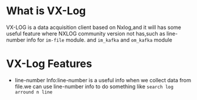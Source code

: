 # What is VX-Log

VX-LOG is a data acquisition client based on Nxlog,and it will has some useful feature where NXLOG community version not has,such as line-number info for `im-file` module. and `im_kafka` and `om_kafka` module

# VX-Log Features

* line-number Info:line-number is a useful info when we collect data from file.we can use line-number info to do something like `search log arround n line`
